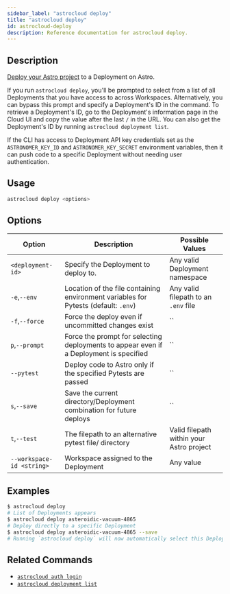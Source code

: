 ```yaml
---
sidebar_label: "astrocloud deploy"
title: "astrocloud deploy"
id: astrocloud-deploy
description: Reference documentation for astrocloud deploy.
---
```


## Description

[Deploy your Astro project](deploy-code.md) to a Deployment on Astro.

If you run `astrocloud deploy`, you'll be prompted to select from a list of all Deployments that you have access to across Workspaces. Alternatively, you can bypass this prompt and specify a Deployment's ID in the command. To retrieve a Deployment's ID, go to the Deployment's information page in the Cloud UI and copy the value after the last `/` in the URL. You can also get the Deployment's ID by running `astrocloud deployment list`.

If the CLI has access to Deployment API key credentials set as the `ASTRONOMER_KEY_ID` and `ASTRONOMER_KEY_SECRET` environment variables, then it can push code to a specific Deployment without needing user authentication.

## Usage

```sh
astrocloud deploy <options>
```

## Options

| Option                    | Description                                                                                                       | Possible Values                          |
| ------------------------- | ----------------------------------------------------------------------------------------------------------------- | ---------------------------------------- |
| `<deployment-id>`         | Specify the Deployment to deploy to.                                                                              | Any valid Deployment namespace           |
| `-e`,`--env`              | Location of the file containing environment variables for Pytests (default: `.env`)                               | Any valid filepath to an `.env` file     |
| `-f`,`--force`            | Force the deploy even if uncommitted changes exist                                                                | ``                                       |
| `p`,`--prompt`            | Force the prompt for selecting deployments to appear even if a Deployment is specified                            | ``                                       |
| `--pytest`                | Deploy code to Astro only if the specified Pytests are passed                                                     | ``                                       |
| `s`,`--save`              | Save the current directory/Deployment combination for future deploys                                              | ``                                       |
| `t`,`--test`              | The filepath to an alternative pytest file/ directory| Valid filepath within your Astro project |
| `--workspace-id <string>` | Workspace assigned to the Deployment                                                                              | Any value                                |

## Examples

```sh
$ astrocloud deploy
# List of Deployments appears
$ astrocloud deploy asteroidic-vacuum-4865
# Deploy directly to a specific Deployment
$ astrocloud deploy asteroidic-vacuum-4865 --save
# Running `astrocloud deploy` will now automatically select this Deployment for your Astro project
```

## Related Commands

- [`astrocloud auth login`](cli-reference/astrocloud-auth-login.md)
- [`astrocloud deployment list`](cli-reference/astrocloud-deployment-list.md)

